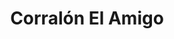 ---
title: "Corralón El Amigo"
url: /san-ramon-de-la-nueva-oran/corralon-el-amigo/
shop: comercio
---